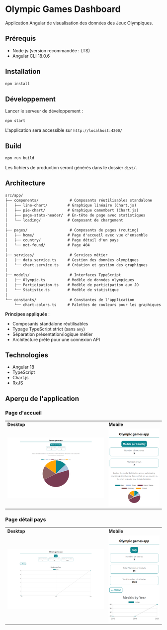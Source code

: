 # Olympic Games Dashboard

Application Angular de visualisation des données des Jeux Olympiques.

## Prérequis

- Node.js (version recommandée : LTS)
- Angular CLI 18.0.6

## Installation

```bash
npm install
```

## Développement

Lancer le serveur de développement :

```bash
npm start
```

L'application sera accessible sur `http://localhost:4200/`

## Build

```bash
npm run build
```

Les fichiers de production seront générés dans le dossier `dist/`.

## Architecture

```
src/app/
├── components/              # Composants réutilisables standalone
│   ├── line-chart/         # Graphique linéaire (Chart.js)
│   ├── pie-chart/          # Graphique camembert (Chart.js)
│   ├── page-stats-header/  # En-tête de page avec statistiques
│   └── loading/            # Composant de chargement
│
├── pages/                   # Composants de pages (routing)
│   ├── home/               # Page d'accueil avec vue d'ensemble
│   ├── country/            # Page détail d'un pays
│   └── not-found/          # Page 404
│
├── services/                # Services métier
│   ├── data.service.ts     # Gestion des données olympiques
│   └── chart.service.ts    # Création et gestion des graphiques
│
├── models/                  # Interfaces TypeScript
│   ├── Olympic.ts          # Modèle de données olympiques
│   ├── Participation.ts    # Modèle de participation aux JO
│   └── Statistic.ts        # Modèle de statistique
│
└── constants/               # Constantes de l'application
    └── chart-colors.ts     # Palettes de couleurs pour les graphiques
```

**Principes appliqués** :

- Composants standalone réutilisables
- Typage TypeScript strict (sans `any`)
- Séparation présentation/logique métier
- Architecture prête pour une connexion API

## Technologies

- Angular 18
- TypeScript
- Chart.js
- RxJS

## Aperçu de l'application

### Page d'accueil

<table>
  <tr>
    <td><b>Desktop</b></td>
    <td><b>Mobile</b></td>
  </tr>
  <tr>
    <td><img src="./screenshots/home-desktop.png" alt="Page d'accueil - Desktop" width="500"/></td>
    <td><img src="./screenshots/home-mobile.png" alt="Page d'accueil - Mobile" width="250"/></td>
  </tr>
</table>

### Page détail pays

<table>
  <tr>
    <td><b>Desktop</b></td>
    <td><b>Mobile</b></td>
  </tr>
  <tr>
    <td><img src="./screenshots/country-desktop.png" alt="Page pays - Desktop" width="500"/></td>
    <td><img src="./screenshots/country-mobile.png" alt="Page pays - Mobile" width="250"/></td>
  </tr>
</table>
